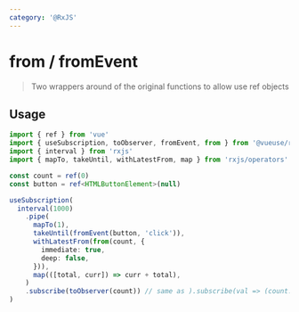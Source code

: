 ```yaml
---
category: '@RxJS'
---
```


# from / fromEvent

> Two wrappers around of the original functions to allow use ref objects

## Usage

```ts
import { ref } from 'vue'
import { useSubscription, toObserver, fromEvent, from } from '@vueuse/rxjs'
import { interval } from 'rxjs'
import { mapTo, takeUntil, withLatestFrom, map } from 'rxjs/operators'

const count = ref(0)
const button = ref<HTMLButtonElement>(null)

useSubscription(
  interval(1000)
    .pipe(
      mapTo(1),
      takeUntil(fromEvent(button, 'click')),
      withLatestFrom(from(count, {
        immediate: true,
        deep: false,
      })),
      map(([total, curr]) => curr + total),
    )
    .subscribe(toObserver(count)) // same as ).subscribe(val => (count.value = val))
)
```
